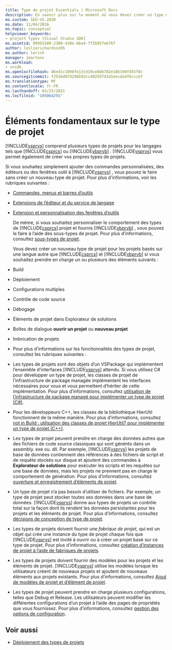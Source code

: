 ```yaml
---
title: Type de projet Essentials | Microsoft Docs
description: En savoir plus sur le moment où vous devez créer un type de projet et le moment où vous pouvez étendre un type de projet existant à l’aide des sous-types de projet.
ms.custom: SEO-VS-2020
ms.date: 11/04/2016
ms.topic: conceptual
helpviewer_keywords:
- project types [Visual Studio SDK]
ms.assetid: 09991589-2300-430e-b6a4-7f2b95fe676f
author: leslierichardson95
ms.author: lerich
manager: jmartens
ms.workload:
- vssdk
ms.openlocfilehash: 86ed1c1098fe13cd19ce686782e18b190f455f8c
ms.sourcegitcommit: f2916d8fd296b92cc402597d1d1eecda4f6cccbf
ms.translationtype: MT
ms.contentlocale: fr-FR
ms.lasthandoff: 03/25/2021
ms.locfileid: "105064291"
---
```

# <a name="project-type-essentials"></a>Éléments fondamentaux sur le type de projet
[!INCLUDE[vsprvs](../../code-quality/includes/vsprvs_md.md)] comprend plusieurs types de projets pour les langages tels que [!INCLUDE[csprcs](../../data-tools/includes/csprcs_md.md)] ou [!INCLUDE[vbprvb](../../code-quality/includes/vbprvb_md.md)] . [!INCLUDE[vsprvs](../../code-quality/includes/vsprvs_md.md)] vous permet également de créer vos propres types de projets.

 Si vous souhaitez simplement ajouter des commandes personnalisées, des éditeurs ou des fenêtres outil à [!INCLUDE[vsprvs](../../code-quality/includes/vsprvs_md.md)] , vous pouvez le faire sans créer un nouveau type de projet. Pour plus d'informations, voir les rubriques suivantes :

- [Commandes, menus et barres d’outils](../../extensibility/internals/commands-menus-and-toolbars.md)

- [Extensions de l’éditeur et du service de langage](../../extensibility/editor-and-language-service-extensions.md)

- [Extension et personnalisation des fenêtres d’outils](../../extensibility/extending-and-customizing-tool-windows.md)

  De même, si vous souhaitez personnaliser le comportement des types de [!INCLUDE[csprcs](../../data-tools/includes/csprcs_md.md)] projet et fournis [!INCLUDE[vbprvb](../../code-quality/includes/vbprvb_md.md)] , vous pouvez le faire à l’aide des sous-types de projet. Pour plus d’informations, consultez [sous-types de projet](../../extensibility/internals/project-subtypes.md).

  Vous devez créer un nouveau type de projet pour les projets basés sur une langue autre que [!INCLUDE[csprcs](../../data-tools/includes/csprcs_md.md)] et [!INCLUDE[vbprvb](../../code-quality/includes/vbprvb_md.md)] si vous souhaitez prendre en charge un ou plusieurs des éléments suivants :

- Build

- Déploiement

- Configurations multiples

- Contrôle de code source

- Débogage

- Éléments de projet dans Explorateur de solutions

- Boîtes de dialogue **ouvrir un projet** ou **nouveau projet**

- Imbrication de projets

- Pour plus d’informations sur les fonctionnalités des types de projet, consultez les rubriques suivantes :

- Les types de projets sont des objets d’un VSPackage qui implémentent l’ensemble d’interfaces [!INCLUDE[vsprvs](../../code-quality/includes/vsprvs_md.md)] attendu. Si vous utilisez C# pour développer un type de projet, les classes de projet de l’infrastructure de package managée implémentent les interfaces nécessaires pour vous et vous permettent d’hériter de cette implémentation. Pour plus d’informations, consultez [utilisation de l’infrastructure de package managé pour implémenter un type de projet (C#)](../../extensibility/internals/using-the-managed-package-framework-to-implement-a-project-type-csharp.md).

- Pour les développeurs C++, les classes de la bibliothèque HierUtil fonctionnent de la même manière. Pour plus d’informations, consultez [not in Build : utilisation des classes de projet HierUtil7 pour implémenter un type de projet (C++)](/previous-versions/bb166212(v=vs.100)).

- Les types de projet peuvent prendre en charge des données autres que des fichiers de code source classiques qui sont générés dans un assembly. exe ou. dll. Par exemple, [!INCLUDE[vsprvs](../../code-quality/includes/vsprvs_md.md)] les projets de base de données contiennent des références à des fichiers de script et de requête stockés sur disque et ajoutent des commandes à **Explorateur de solutions** pour exécuter les scripts et les requêtes sur une base de données, mais les projets ne prennent pas en charge le comportement de génération. Pour plus d’informations, consultez [ouverture et enregistrement d’éléments de projet](../../extensibility/internals/opening-and-saving-project-items.md).

- Un type de projet n’a pas besoin d’utiliser de fichiers. Par exemple, un type de projet peut stocker toutes ses données dans une base de données. [!INCLUDE[vsprvs](../../code-quality/includes/vsprvs_md.md)] donne aux types de projets un contrôle total sur la façon dont ils rendent les données persistantes pour les projets et les éléments de projet. Pour plus d’informations, consultez [décisions de conception de type de projet](../../extensibility/internals/project-type-design-decisions.md).

- Les types de projets doivent fournir une *fabrique de projet*, qui est un objet qui crée une instance du type de projet chaque fois que [!INCLUDE[vsprvs](../../code-quality/includes/vsprvs_md.md)] est invité à ouvrir ou à créer un projet basé sur ce type de projet. Pour plus d’informations, consultez [création d’instances de projet à l’aide de fabriques de projets](../../extensibility/internals/creating-project-instances-by-using-project-factories.md).

- Les types de projets doivent fournir des modèles pour les projets et les éléments de projet. [!INCLUDE[vsprvs](../../code-quality/includes/vsprvs_md.md)] utilise les modèles lorsque les utilisateurs créent de nouveaux projets et ajoutent de nouveaux éléments aux projets existants. Pour plus d’informations, consultez [Ajout de modèles de projet et d’élément de projet](../../extensibility/internals/adding-project-and-project-item-templates.md).

- Les types de projet peuvent prendre en charge plusieurs configurations, telles que Debug et Release. Les utilisateurs peuvent modifier les différentes configurations d’un projet à l’aide des pages de propriétés que vous fournissez. Pour plus d’informations, consultez [gestion des options de configuration](../../extensibility/internals/managing-configuration-options.md).

## <a name="see-also"></a>Voir aussi
- [Déploiement des types de projets](../../extensibility/internals/deploying-project-types.md)
